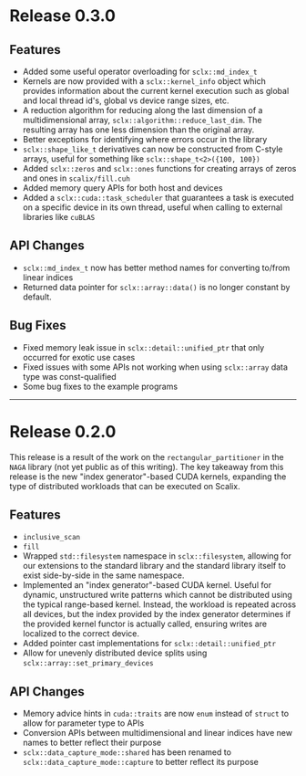 # Release 0.3.0

## Features

- Added some useful operator overloading for `sclx::md_index_t`
- Kernels are now provided with a `sclx::kernel_info` object which provides
  information about the current kernel execution such as global and local thread id's, global vs device range sizes, etc.
- A reduction algorithm for reducing along the last dimension of a multidimensional array, `sclx::algorithm::reduce_last_dim`. The resulting array has one less dimension than the original array.
- Better exceptions for identifying where errors occur in the library
- `sclx::shape_like_t` derivatives can now be constructed from C-style arrays, useful for something like `sclx::shape_t<2>({100, 100})`
- Added `sclx::zeros` and `sclx::ones` functions for creating arrays of zeros and ones in `scalix/fill.cuh`
- Added memory query APIs for both host and devices
- Added a `sclx::cuda::task_scheduler` that guarantees a task is executed on a specific device in its own thread, useful when calling to external libraries like `cuBLAS` 

## API Changes

- `sclx::md_index_t` now has better method names for converting to/from linear indices
- Returned data pointer for `sclx::array::data()` is no longer constant by default.

## Bug Fixes
- Fixed memory leak issue in `sclx::detail::unified_ptr` that only occurred for exotic use cases
- Fixed issues with some APIs not working when using `sclx::array` data type was const-qualified
- Some bug fixes to the example programs

---

# Release 0.2.0

This release is a result of the work on the `rectangular_partitioner` in the
`NAGA` library (not yet public as of this writing). The key takeaway from this
release is the new "index generator"-based CUDA kernels, expanding the type of
distributed workloads that can be executed on Scalix.

## Features

- `inclusive_scan`
- `fill`
- Wrapped `std::filesystem` namespace in `sclx::filesystem`, allowing for our
  extensions to the standard library and the standard library itself to exist
  side-by-side in the same namespace.
- Implemented an "index generator"-based CUDA kernel. Useful for dynamic,
  unstructured write patterns which cannot be distributed using the typical
  range-based kernel. Instead, the workload is repeated across all devices, but
  the index provided by the index generator determines if the provided kernel
  functor is actually called, ensuring writes are localized to the correct
  device.
- Added pointer cast implementations for `sclx::detail::unified_ptr`
- Allow for unevenly distributed device splits using
  `sclx::array::set_primary_devices`

## API Changes

- Memory advice hints in `cuda::traits` are now `enum` instead of `struct` to
  allow for parameter type to APIs
- Conversion APIs between multidimensional and linear indices have new names to
  better reflect their purpose
- `sclx::data_capture_mode::shared` has been renamed to
  `sclx::data_capture_mode::capture` to better reflect its purpose
